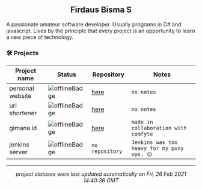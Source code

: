 <h2 align="center">Firdaus Bisma S</h2>
A passionate amateur software developer. Usually programs in C# and javascript. Lives by the principle that every project is an opportunity to learn a new piece of technology.

### 🛠 Projects
| Project name | Status | Repository | Notes |
| --- | --- | --- | --- |
| personal website | ![offlineBadge](https://img.shields.io/badge/status-offline-e53935) | [here](https://github.com/gldnpz17/gldnpz.com) | `no notes` |
| url shortener | ![offlineBadge](https://img.shields.io/badge/status-offline-e53935) | [here](https://github.com/gldnpz17/url-shortener) | `no notes` |
| gimana.id | ![offlineBadge](https://img.shields.io/badge/status-offline-e53935) | [here](https://github.com/gldnpz17/gimana.id) | `made in collaboration with comfyte` |
| jenkins server | ![offlineBadge](https://img.shields.io/badge/status-offline-e53935) | `no repository` | `Jenkins was too heavy for my puny vps. 😥` |

---
*<p align="center">project statuses were last updated automatically on Fri, 26 Feb 2021 14:40:36 GMT</p>*